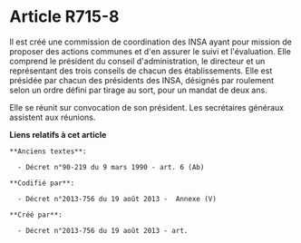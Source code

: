 # Article R715-8

Il est créé une commission de coordination des INSA ayant pour mission de proposer des actions communes et d'en assurer le
suivi et l'évaluation. Elle comprend le président du conseil d'administration, le directeur et un représentant des trois
conseils de chacun des établissements. Elle est présidée par chacun des présidents des INSA, désignés par roulement selon un
ordre défini par tirage au sort, pour un mandat de deux ans.

Elle se réunit sur convocation de son président. Les secrétaires généraux assistent aux réunions.

**Liens relatifs à cet article**

	**Anciens textes**:

	  - Décret n°90-219 du 9 mars 1990 - art. 6 (Ab)

	**Codifié par**:

	  - Décret n°2013-756 du 19 août 2013 -  Annexe (V)

	**Créé par**:

	  - Décret n°2013-756 du 19 août 2013 - art.
